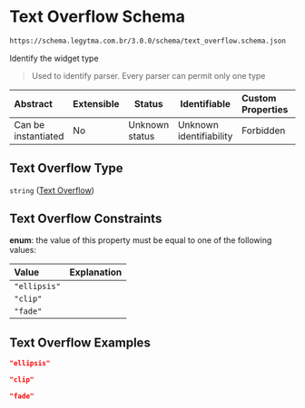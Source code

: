# Text Overflow Schema

```txt
https://schema.legytma.com.br/3.0.0/schema/text_overflow.schema.json
```

Identify the widget type


> Used to identify parser. Every parser can permit only one type
>

| Abstract            | Extensible | Status         | Identifiable            | Custom Properties | Additional Properties | Access Restrictions | Defined In                                                                              |
| :------------------ | ---------- | -------------- | ----------------------- | :---------------- | --------------------- | ------------------- | --------------------------------------------------------------------------------------- |
| Can be instantiated | No         | Unknown status | Unknown identifiability | Forbidden         | Allowed               | none                | [text_overflow.schema.json](../schema/text_overflow.schema.json) |

## Text Overflow Type

`string` ([Text Overflow](text_overflow.md))

## Text Overflow Constraints

**enum**: the value of this property must be equal to one of the following values:

| Value        | Explanation |
| :----------- | ----------- |
| `"ellipsis"` |             |
| `"clip"`     |             |
| `"fade"`     |             |

## Text Overflow Examples

```json
"ellipsis"
```

```json
"clip"
```

```json
"fade"
```
